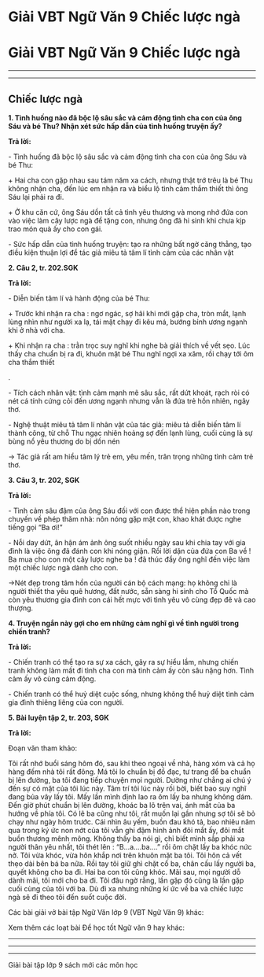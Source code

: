 # Giải VBT Ngữ Văn 9 Chiếc lược ngà

# Giải VBT Ngữ Văn 9 Chiếc lược ngà

* * *

* * *

## Chiếc lược ngà

**1\. Tình huống nào đã bộc lộ sâu sắc và cảm động tình cha con của ông Sáu và bé Thu? Nhận xét sức hấp dẫn của tình huống truyện ấy?**

**Trả lời:**

\- Tình huống đã bộc lộ sâu sắc và cảm động tình cha con của ông Sáu và bé Thu: 

\+ Hai cha con gặp nhau sau tám năm xa cách, nhưng thật trớ trêu là bé Thu không nhận cha, đến lúc em nhận ra và biểu lộ tình cảm thắm thiết thì ông Sáu lại phải ra đi. 

\+ Ở khu căn cứ, ông Sáu dồn tất cả tình yêu thương và mong nhớ đứa con vào việc làm cây lược ngà để tặng con, nhưng ông đã hi sinh khi chưa kịp trao món quà ấy cho con gái.

\- Sức hấp dẫn của tình huống truyện: tạo ra những bất ngờ căng thẳng, tạo điều kiện thuận lợi để tác giả miêu tả tâm lí tình cảm của các nhân vật

**2\. Câu 2, tr. 202.SGK**

**Trả lời:**

\- Diễn biến tâm lí và hành động của bé Thu:

\+ Trước khi nhận ra cha : ngơ ngác, sợ hãi khi mới gặp cha, tròn mắt, lạnh lùng nhìn như người xa lạ, tái mặt chạy đi kêu má, bướng bỉnh ương ngạnh khi ở nhà với cha.

\+ Khi nhận ra cha : trằn trọc suy nghĩ khi nghe bà giải thích về vết sẹo. Lúc thấy cha chuẩn bị ra đi, khuôn mặt bé Thu nghĩ ngợi xa xăm, rồi chạy tới ôm cha thắm thiết

. 

\- Tích cách nhân vật: tình cảm mạnh mẽ sâu sắc, rất dứt khoát, rạch ròi có nét cá tính cứng cỏi đến ương ngạnh nhưng vẫn là đứa trẻ hồn nhiên, ngây thơ.

\- Nghệ thuật miêu tả tâm lí nhân vật của tác giả: miêu tả diễn biến tâm lí thành công, từ chỗ Thu ngạc nhiên hoảng sợ đến lạnh lùng, cuối cùng là sự bùng nổ yêu thương do bị dồn nén 

→ Tác giả rất am hiểu tâm lý trẻ em, yêu mến, trân trọng những tình cảm trẻ thơ.

**3\. Câu 3, tr. 202, SGK**

**Trả lời:**

\- Tình cảm sâu đậm của ông Sáu đối với con được thể hiện phần nào trong chuyến về phép thăm nhà: nôn nóng gặp mặt con, khao khát được nghe tiếng gọi “Ba ơi!”

\- Nỗi day dứt, ân hận ám ảnh ông suốt nhiều ngày sau khi chia tay với gia đình là việc ông đã đánh con khi nóng giận. Rồi lời dặn của đứa con Ba về ! Ba mua cho con một cây lược nghe ba ! đã thúc đẩy ông nghĩ đến việc làm một chiếc lược ngà dành cho con.

→Nét đẹp trong tâm hồn của người cán bộ cách mạng: họ không chỉ là người thiết tha yêu quê hương, đất nước, sẵn sàng hi sinh cho Tổ Quốc mà còn yêu thương gia đình con cái hết mực với tình yêu vô cùng đẹp đẽ và cao thượng.

**4\. Truyện ngắn này gợi cho em những cảm nghĩ gì về tình người trong chiến tranh?**

**Trả lời:**

\- Chiến tranh có thể tạo ra sự xa cách, gây ra sự hiểu lầm, nhưng chiến tranh không làm mất đi tình cha con mà tình cảm ấy còn sâu nặng hơn. Tình cảm ấy vô cùng cảm động.

\- Chiến tranh có thể huỷ diệt cuộc sống, nhưng không thể huỷ diệt tình cảm gia đình thiêng liêng của con người.

**5\. Bài luyện tập 2, tr. 203, SGK**

**Trả lời:**

Đoạn văn tham khảo:

Tôi rất nhớ buổi sáng hôm đó, sau khi theo ngoại về nhà, hàng xóm và cả họ hàng đếm nhà tôi rất đông. Má tôi lo chuẩn bị đồ đạc, tư trang để ba chuẩn bị lên đường, ba tôi đang tiếp chuyện mọi người. Dường như chẳng ai chú ý đến sự có mặt của tôi lúc này. Tâm trí tôi lúc này rối bời, biết bao suy nghĩ đang bủa vây lấy tôi. Mấy lần mình định lao ra ôm lấy ba nhưng không dám. Đến giờ phút chuẩn bị lên đường, khoác ba lô trên vai, ánh mắt của ba hướng về phía tôi. Có lẽ ba cũng như tôi, rất muốn lại gần nhưng sợ tôi sẽ bỏ chạy như ngày hôm trước. Cái nhìn âu yếm, buồn đau khó tả, bao nhiêu năm qua trong ký ức non nớt của tôi vẫn ghi đậm hình ảnh đôi mắt ấy, đôi mắt buồn thương mênh mông. Không thấy ba nói gì, chỉ biết mình sắp phải xa người thân yêu nhất, tôi thét lên : “B…a….ba….” rồi ôm chặt lấy ba khóc nức nở. Tôi vừa khóc, vừa hôn khắp nơi trên khuôn mặt ba tôi. Tôi hôn cả vết thẹo dài bên bá ba nữa. Rồi tay tôi giữ ghì chặt cổ ba, chân cấu lấy người ba, quyết không cho ba đi. Hai ba con tôi cũng khóc. Mãi sau, mọi người dỗ dành mãi, tôi mới cho ba đi. Tôi đâu ngờ rằng, lần gặp đó cũng là lần gặp cuối cùng của tôi với ba. Dù đi xa nhưng những kí ức về ba và chiếc lược ngà sẽ đi theo tôi đến suốt cuộc đời.

Các bài giải vở bài tập Ngữ Văn lớp 9 (VBT Ngữ Văn 9) khác:

Xem thêm các loạt bài Để học tốt Ngữ văn 9 hay khác:

* * *

* * *

* * *

Giải bài tập lớp 9 sách mới các môn học
